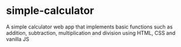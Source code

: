 # simple-calculator
A simple calculator web app that implements basic functions such as
                addition, subtraction, multiplication and division using HTML,
                CSS and vanilla JS
